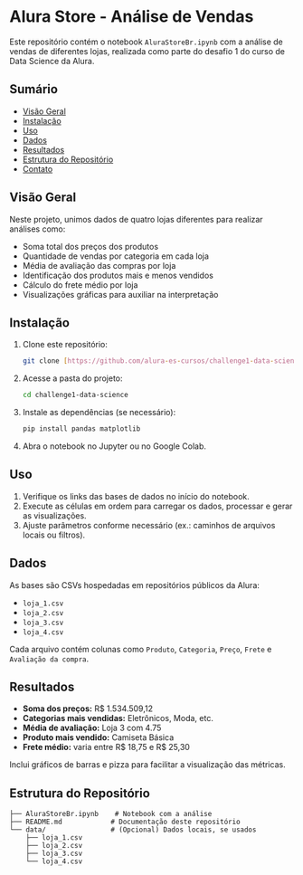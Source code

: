 # Alura Store - Análise de Vendas

Este repositório contém o notebook `AluraStoreBr.ipynb` com a análise de vendas de diferentes lojas, realizada como parte do desafio 1 do curso de Data Science da Alura.

## Sumário

- [Visão Geral](#visão-geral)
- [Instalação](#instalação)
- [Uso](#uso)
- [Dados](#dados)
- [Resultados](#resultados)
- [Estrutura do Repositório](#estrutura-do-repositório)
- [Contato](#contato)

## Visão Geral

Neste projeto, unimos dados de quatro lojas diferentes para realizar análises como:

- Soma total dos preços dos produtos
- Quantidade de vendas por categoria em cada loja
- Média de avaliação das compras por loja
- Identificação dos produtos mais e menos vendidos
- Cálculo do frete médio por loja
- Visualizações gráficas para auxiliar na interpretação

## Instalação

1. Clone este repositório:
   ```bash
   git clone [https://github.com/alura-es-cursos/challenge1-data-science]
   ```
2. Acesse a pasta do projeto:
   ```bash
   cd challenge1-data-science
   ```
3. Instale as dependências (se necessário):
   ```bash
   pip install pandas matplotlib
   ```
4. Abra o notebook no Jupyter ou no Google Colab.

## Uso

1. Verifique os links das bases de dados no início do notebook.
2. Execute as células em ordem para carregar os dados, processar e gerar as visualizações.
3. Ajuste parâmetros conforme necessário (ex.: caminhos de arquivos locais ou filtros).

## Dados

As bases são CSVs hospedadas em repositórios públicos da Alura:

- `loja_1.csv`
- `loja_2.csv`
- `loja_3.csv`
- `loja_4.csv`

Cada arquivo contém colunas como `Produto`, `Categoria`, `Preço`, `Frete` e `Avaliação da compra`.

## Resultados

- **Soma dos preços:** R$ 1.534.509,12
- **Categorias mais vendidas:** Eletrônicos, Moda, etc.
- **Média de avaliação:** Loja 3 com 4.75
- **Produto mais vendido:** Camiseta Básica
- **Frete médio:** varia entre R$ 18,75 e R$ 25,30

Inclui gráficos de barras e pizza para facilitar a visualização das métricas.

## Estrutura do Repositório

```plaintext
├── AluraStoreBr.ipynb    # Notebook com a análise
├── README.md            # Documentação deste repositório
└── data/                # (Opcional) Dados locais, se usados
    ├── loja_1.csv
    ├── loja_2.csv
    ├── loja_3.csv
    └── loja_4.csv
```
